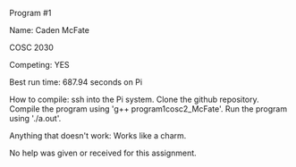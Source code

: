 Program #1

Name: Caden McFate

COSC 2030

Competing: YES

Best run time: 687.94 seconds on Pi

How to compile: ssh into the Pi system. Clone the github repository. Compile the program using 'g++ program1cosc2_McFate'. Run the program using './a.out'.

Anything that doesn't work: Works like a charm.

No help was given or received for this assignment.
